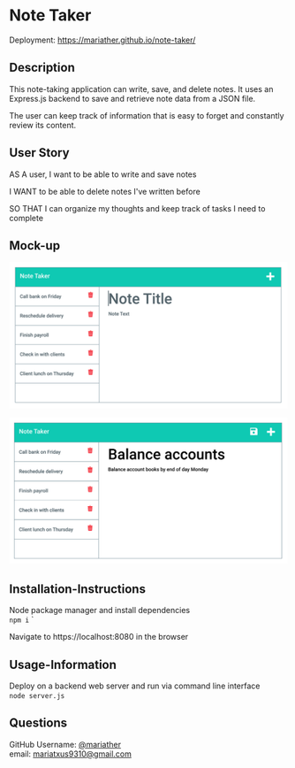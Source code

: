 # Note Taker

Deployment: https://mariather.github.io/note-taker/

## Description

This note-taking application can write, save, and delete notes. It uses an Express.js backend to save and retrieve note data from a JSON file. 

The user can keep track of information that is easy to forget and constantly review its content.

## User Story

AS A user, I want to be able to write and save notes

I WANT to be able to delete notes I've written before

SO THAT I can organize my thoughts and keep track of tasks I need to complete

## Mock-up

![](img/img/11-express-homework-demo-01.png)

![](img/img/11-express-homework-demo-02.png)


## Installation-Instructions

Node package manager and install dependencies  
```npm i```
`

Navigate to https://localhost:8080 in the browser

## Usage-Information

Deploy on a backend web server and run via command line interface  
```node server.js```



## Questions

GitHub Username: [@mariather](https://github.com/mariather)  
email: mariatxus9310@gmail.com
